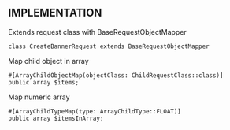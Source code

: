 ## IMPLEMENTATION

Extends request class with BaseRequestObjectMapper

```class CreateBannerRequest extends BaseRequestObjectMapper```

Map child object in array 

    #[ArrayChildObjectMap(objectClass: ChildRequestClass::class)]
    public array $items;

Map numeric array

    #[ArrayChildTypeMap(type: ArrayChildType::FLOAT)]
    public array $itemsInArray;